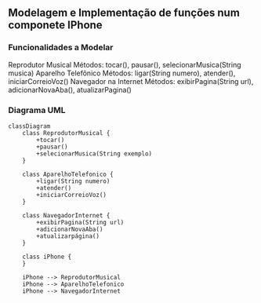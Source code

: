 ## Modelagem e Implementação de funções num componete IPhone

### Funcionalidades a Modelar
Reprodutor Musical
Métodos: tocar(), pausar(), selecionarMusica(String musica)
Aparelho Telefônico
Métodos: ligar(String numero), atender(), iniciarCorreioVoz()
Navegador na Internet
Métodos: exibirPagina(String url), adicionarNovaAba(), atualizarPagina()

### Diagrama UML

```mermaid
classDiagram
    class ReprodutorMusical {
        +tocar()
        +pausar()
        +selecionarMusica(String exemplo)
    }

    class AparelhoTelefonico {
        +ligar(String numero)
        +atender()
        +iniciarCorreioVoz()
    }

    class NavegadorInternet {
        +exibirPagina(String url)
        +adicionarNovaAba()
        +atualizarpágina()
    }

    class iPhone {
    }

    iPhone --> ReprodutorMusical
    iPhone --> AparelhoTelefonico
    iPhone --> NavegadorInternet
``` 